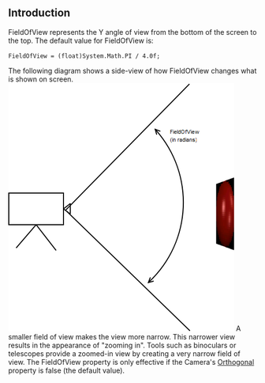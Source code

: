 ## Introduction

FieldOfView represents the Y angle of view from the bottom of the screen to the top. The default value for FieldOfView is:

    FieldOfView = (float)System.Math.PI / 4.0f;

The following diagram shows a side-view of how FieldOfView changes what is shown on screen. ![FieldOfView.png](/media/migrated_media-FieldOfView.png) A smaller field of view makes the view more narrow. This narrower view results in the appearance of "zooming in". Tools such as binoculars or telescopes provide a zoomed-in view by creating a very narrow field of view. The FieldOfView property is only effective if the Camera's [Orthogonal](/frb/docs/index.php?title=FlatRedBall.Camera.Orthogonal.md "FlatRedBall.Camera.Orthogonal") property is false (the default value).
